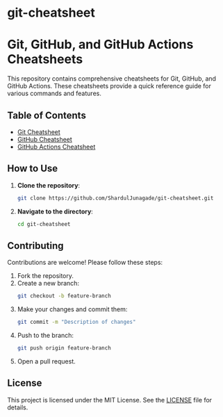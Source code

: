 # git-cheatsheet
# Git, GitHub, and GitHub Actions Cheatsheets

This repository contains comprehensive cheatsheets for Git, GitHub, and GitHub Actions. These cheatsheets provide a quick reference guide for various commands and features.

## Table of Contents

- [Git Cheatsheet](Git.md)
- [GitHub Cheatsheet](GitHub.md)
- [GitHub Actions Cheatsheet](GitHub_Actions.md)


## How to Use

1. **Clone the repository**:
    ```sh
    git clone https://github.com/ShardulJunagade/git-cheatsheet.git
    ```
2. **Navigate to the directory**:
    ```sh
    cd git-cheatsheet
    ```


## Contributing

Contributions are welcome! Please follow these steps:

1. Fork the repository.
2. Create a new branch:
    ```sh
    git checkout -b feature-branch
    ```
3. Make your changes and commit them:
    ```sh
    git commit -m "Description of changes"
    ```
4. Push to the branch:
    ```sh
    git push origin feature-branch
    ```
5. Open a pull request.

## License

This project is licensed under the MIT License. See the [LICENSE](LICENSE) file for details.